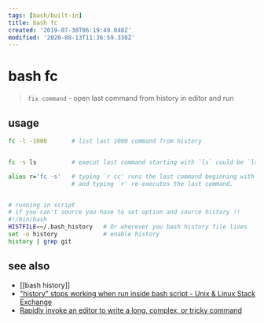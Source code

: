 ```yaml
---
tags: [bash/built-in]
title: bash fc
created: '2019-07-30T06:19:49.048Z'
modified: '2020-08-13T11:36:59.338Z'
---
```


# bash fc

> `fix command` - open last command from history in editor and run

## usage
```sh
fc -l -1000       # list last 1000 command from history


fc -s ls          # execut last command starting with `ls` could be `ls -lah`

alias r='fc -s'   # typing `r cc' runs the last command beginning with `cc' 
                  # and typing `r' re-executes the last command.


# running in script 
# if you can't source you have to set option and source history !!
#!/bin/bash
HISTFILE=~/.bash_history   # Or wherever you bash history file lives
set -o history             # enable history
history | grep git
```

## see also
- [[bash history]]
- ["history" stops working when run inside bash script - Unix & Linux Stack Exchange](https://unix.stackexchange.com/a/112362/193945)
- [Rapidly invoke an editor to write a long, complex, or tricky command](https://www.commandlinefu.com/commands/view/1446/rapidly-invoke-an-editor-to-write-a-long-complex-or-tricky-command)
